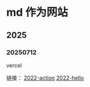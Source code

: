 # md 作为网站

## 2025

### 20250712

vercel

链接： [2022-action](2022-action.md) [2022-hello](hello-2022.md)
